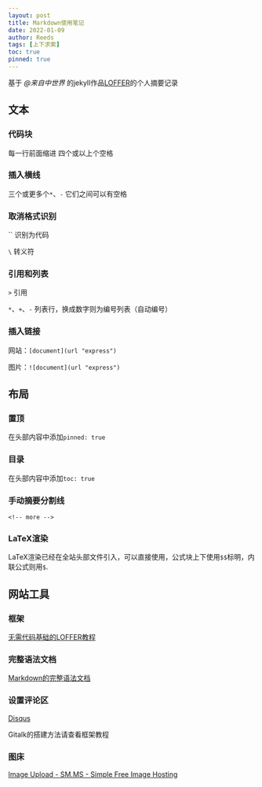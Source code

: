 ```yaml
---
layout: post
title: Markdown使用笔记
date: 2022-01-09
author: Reeds
tags: [上下求索]
toc: true
pinned: true
---
```




基于 *@来自中世界* 的jekyII作品[LOFFER](https://fromendworld.github.io/LOFFER/ "LOOFER：一个可以fork的博客")的个人摘要记录

<!-- more -->

## 文本

### 代码块

每一行前面缩进  四个或以上个空格

### 插入横线

三个或更多个`*`、`-` 它们之间可以有空格

### 取消格式识别

\`` 识别为代码

`\`  转义符

### 引用和列表

`>` 引用

`*`、`+`、`-`  列表行，换成数字则为编号列表（自动编号）

### 插入链接

网站：`[document](url "express")`

图片：`![document](url "express")`

  

## 布局

### 置顶

在头部内容中添加`pinned: true`

### 目录

在头部内容中添加`toc: true`

### 手动摘要分割线

`<!-- more -->`

### LaTeX渲染

LaTeX渲染已经在全站头部文件引入，可以直接使用，公式块上下使用`$$`标明，内联公式则用`$`. 

  

## 网站工具

### 框架

[无需代码基础的LOFFER教程](https://fromendworld.github.io/LOFFER/document/)

### 完整语法文档

[Markdown的完整语法文档](https://daringfireball.net/projects/markdown/syntax)

### 设置评论区

[Disqus](https://disqus.com/)

Gitalk的搭建方法请查看框架教程

### 图床

[Image Upload - SM.MS - Simple Free Image Hosting](https://sm.ms/)

